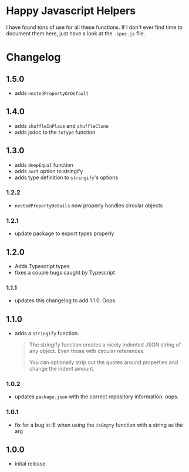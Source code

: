 # Happy Javascript Helpers

I have found tons of use for all these functions. If I don't ever find time to document them here, just have a look at the `.spec.js` file.

# Changelog

## 1.5.0

- adds `nestedPropertyOrDefault`

## 1.4.0

- adds `shuffleInPlace` and `shuffleClone`
- adds jsdoc to the `toType` function

## 1.3.0

- adds `deepEqual` function
- adds `sort` option to stringify
- adds type definition to `stringify`'s options

### 1.2.2

- `nestedPropertyDetails` now properly handles circular objects

### 1.2.1

- update package to export types properly

## 1.2.0

- Adds Typescript types
- fixes a couple bugs caught by Typescript

### 1.1.1

- updates this changelog to add 1.1.0. Oops.

## 1.1.0

- adds a `stringify` function.
  > The stringify function creates a nicely indented JSON string of any object. Even those with circular references.
  >
  > You can optionally strip out the quotes around properties and change the indent amount.

### 1.0.2

- updates `package.json` with the correct repository information. oops.

### 1.0.1

- fix for a bug in IE when using the `isEmpty` function with a string as the arg

## 1.0.0

- inital release
